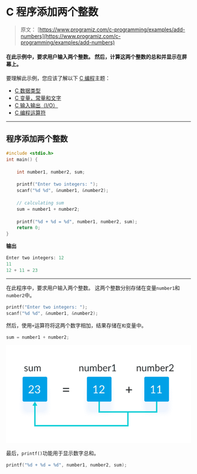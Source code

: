 # C 程序添加两个整数

> 原文： [https://www.programiz.com/c-programming/examples/add-numbers](https://www.programiz.com/c-programming/examples/add-numbers)

#### 在此示例中，要求用户输入两个整数。 然后，计算这两个整数的总和并显示在屏幕上。

要理解此示例，您应该了解以下 [C 编程](/c-programming "C tutorial")主题：

*   [C 数据类型](/c-programming/c-data-types)
*   [C 变量，常量和文字](/c-programming/c-variables-constants)
*   [C 输入输出（I/O）](/c-programming/c-input-output)
*   [C 编程运算符](/c-programming/c-operators)

* * *

## 程序添加两个整数

```c
#include <stdio.h>
int main() {    

    int number1, number2, sum;

    printf("Enter two integers: ");
    scanf("%d %d", &number1, &number2);

    // calculating sum
    sum = number1 + number2;      

    printf("%d + %d = %d", number1, number2, sum);
    return 0;
} 
```

**输出**

```c
Enter two integers: 12
11
12 + 11 = 23 
```

* * *

在此程序中，要求用户输入两个整数。 这两个整数分别存储在变量`number1`和`number2`中。

```c
printf("Enter two integers: ");
scanf("%d %d", &number1, &number2); 
```

然后，使用`+`运算符将这两个数字相加，结果存储在`和`变量中。

```c
sum = number1 + number2; 
```

![Adding two integers in C programming](img/0c0edd7fc3f130f2b994eff59b1fe179.png)

最后，`printf()`功能用于显示数字总和。

```c
printf("%d + %d = %d", number1, number2, sum); 
```